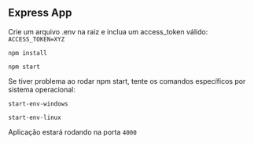 ## Express App 

Crie um arquivo .env na raiz e inclua um access_token válido:
`ACCESS_TOKEN=XYZ`

`npm install`

`npm start`

Se tiver problema ao rodar npm start, tente os comandos específicos por sistema operacional:

`start-env-windows`

`start-env-linux`

Aplicação estará rodando na porta `4000`
